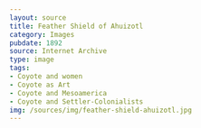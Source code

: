 ```yaml
---
layout: source
title: Feather Shield of Ahuizotl
category: Images
pubdate: 1892
source: Internet Archive
type: image
tags:
- Coyote and women 
- Coyote as Art
- Coyote and Mesoamerica
- Coyote and Settler-Colonialists
img: /sources/img/feather-shield-ahuizotl.jpg
---
```

